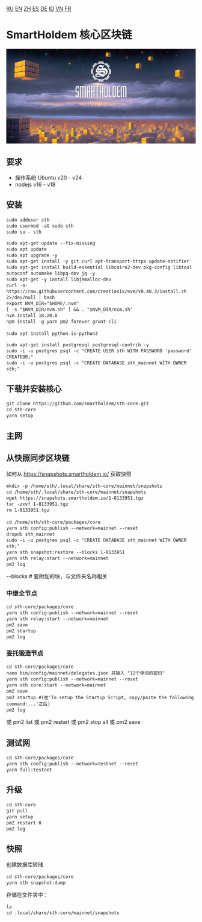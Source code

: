 [RU](./README_RU.md) [EN](./README.md) [ZH](./README_ZH.md) [ES](./README_ES.md) [DE](./README_DE.md) [ID](./README_ID.md) [VN](./README_VN.md) [FR](./README_FR.md)

# SmartHoldem 核心区块链

![SmartHoldem 区块链](https://raw.githubusercontent.com/smartholdem/sth-core/main/packages/core/banner.png)


## 要求

- 操作系统 Ubuntu v20 - v24
- nodejs v16 - v18


## 安装

```shell
sudo adduser sth
sudo usermod -aG sudo sth
sudo su - sth
```
```shell
sudo apt-get update --fix-missing
sudo apt update
sudo apt upgrade -y
sudo apt-get install -y git curl apt-transport-https update-notifier
sudo apt-get install build-essential libcairo2-dev pkg-config libtool autoconf automake libpq-dev jq -y
sudo apt-get -y install libjemalloc-dev
curl -o- https://raw.githubusercontent.com/creationix/nvm/v0.40.3/install.sh 2>/dev/null | bash
export NVM_DIR="$HOME/.nvm"
[ -s "$NVM_DIR/nvm.sh" ] && . "$NVM_DIR/nvm.sh"
nvm install 18.20.8
npm install -g yarn pm2 forever grunt-cli

sudo apt install python-is-python3
```
```shell
sudo apt-get install postgresql postgresql-contrib -y
sudo -i -u postgres psql -c "CREATE USER sth WITH PASSWORD 'password' CREATEDB;"
sudo -i -u postgres psql -c "CREATE DATABASE sth_mainnet WITH OWNER sth;"
```
## 下载并安装核心
```shell
git clone https://github.com/smartholdem/sth-core.git
cd sth-core
yarn setup
```

## 主网

## 从快照同步区块链
如何从 https://snapshots.smartholdem.io/ 获取快照

```shell
mkdir -p /home/sth/.local/share/sth-core/mainnet/snapshots
cd /home/sth/.local/share/sth-core/mainnet/snapshots
wget https://snapshots.smartholdem.io/1-8133951.tgz
tar -zxvf 1-8133951.tgz
rm 1-8133951.tgz

cd /home/sth/sth-core/packages/core
yarn sth config:publish --network=mainnet --reset
dropdb sth_mainnet
sudo -i -u postgres psql -c "CREATE DATABASE sth_mainnet WITH OWNER sth;"
yarn sth snapshot:restore --blocks 1-8133951
yarn sth relay:start --network=mainnet
pm2 log
```
--blocks # 要附加的块，与文件夹名称相关

### 中继全节点
```shell
cd sth-core/packages/core
yarn sth config:publish --network=mainnet --reset
yarn sth relay:start --network=mainnet
pm2 save
pm2 startup
pm2 log
```

### 委托锻造节点
```shell
cd sth-core/packages/core
nano bin/config/mainnet/delegates.json 并插入 "12个单词的密码"
yarn sth config:publish --network=mainnet --reset
yarn sth core:start --network=mainnet
pm2 save
pm2 startup #(在'To setup the Startup Script, copy/paste the following command:...'之后)
pm2 log
```
或 pm2 list
或 pm2 restart
或 pm2 stop all
或 pm2 save

## 测试网

```shell
cd sth-core/packages/core
yarn sth config:publish --network=testnet --reset
yarn full:testnet
```

## 升级
```shell
cd sth-core
git pull
yarn setup
pm2 restart 0
pm2 log
```
## 快照

创建数据库转储
```shell
cd sth-core/packages/core
yarn sth snapshot:dump
```
存储在文件夹中：
```shell
la
cd .local/share/sth-core/mainnet/snapshots
```